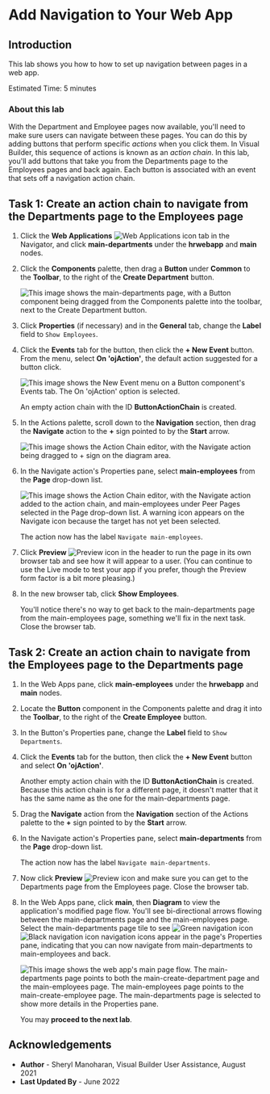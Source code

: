# Add Navigation to Your Web App

## Introduction

This lab shows you how to how to set up navigation between pages in a web app.

Estimated Time: 5 minutes

### About this lab

With the Department and Employee pages now available, you'll need to make sure users can navigate between these pages. You can do this by adding buttons that perform specific *actions* when you click them. In Visual Builder, this sequence of actions is known as an *action chain*. In this lab, you'll add buttons that take you from the Departments page to the Employees pages and back again. Each button is associated with an event that sets off a navigation action chain.

## Task 1: Create an action chain to navigate from the Departments page to the Employees page

1.  Click the **Web Applications** ![Web Applications icon](images/vbcsnd_webapp_icon.png) tab in the Navigator, and click **main-departments** under the **hrwebapp** and **main** nodes.
2.  Click the **Components** palette, then drag a **Button** under **Common** to the **Toolbar**, to the right of the **Create Department** button.

    ![](images/vbcsnd_cse_s2.png "This image shows the main-departments page, with a Button component being dragged from the Components palette into the toolbar, next to the Create Department button.")

3.  Click **Properties** (if necessary) and in the **General** tab, change the **Label** field to `Show Employees`.
4.  Click the **Events** tab for the button, then click the **\+ New Event** button. From the menu, select **On 'ojAction'**, the default action suggested for a button click.

    ![](images/vbcsnd_cse_s4.png "This image shows the New Event menu on a Button component's Events tab. The On 'ojAction' option is selected.")

    An empty action chain with the ID **ButtonActionChain** is created.

5.  In the Actions palette, scroll down to the **Navigation** section, then drag the **Navigate** action to the **+** sign pointed to by the **Start** arrow.

    ![](images/new-buttonactionchain.png "This image shows the Action Chain editor, with the Navigate action being dragged to + sign on the diagram area.")

6.  In the Navigate action's Properties pane, select **main-employees** from the **Page** drop-down list.

    ![](images/vbcsnd_cse_s6.png "This image shows the Action Chain editor, with the Navigate action added to the action chain, and main-employees under Peer Pages selected in the Page drop-down list. A warning icon appears on the Navigate icon because the target has not yet been selected.")

    The action now has the label `Navigate main-employees`.

7.  Click **Preview** ![Preview icon](images/vbcsnd_run_icon.png) in the header to run the page in its own browser tab and see how it will appear to a user. (You can continue to use the Live mode to test your app if you prefer, though the Preview form factor is a bit more pleasing.)

8.  In the new browser tab, click **Show Employees**.

    You'll notice there's no way to get back to the main-departments page from the main-employees page, something we'll fix in the next task. Close the browser tab.

## Task 2: Create an action chain to navigate from the Employees page to the Departments page

1.  In the Web Apps pane, click **main-employees** under the **hrwebapp** and **main** nodes.

2.  Locate the **Button** component in the Components palette and drag it into the **Toolbar**, to the right of the **Create Employee** button.
3.  In the Button's Properties pane, change the **Label** field to `Show Departments`.
4.  Click the **Events** tab for the button, then click the **+ New Event** button and select **On 'ojAction'**.

    Another empty action chain with the ID **ButtonActionChain** is created. Because this action chain is for a different page, it doesn't matter that it has the same name as the one for the main-departments page.

5.  Drag the **Navigate** action from the **Navigation** section of the Actions palette to the **+** sign pointed to by the **Start** arrow.

6.  In the Navigate action's Properties pane, select **main-departments** from the **Page** drop-down list.

    The action now has the label `Navigate main-departments`.

7.  Now click **Preview** ![Preview icon](images/vbcsnd_run_icon.png) and make sure you can get to the Departments page from the Employees page. Close the browser tab.

8. In the Web Apps pane, click **main**, then **Diagram** to view the application's modified page flow. You'll see bi-directional arrows flowing between the main-departments page and the main-employees page. Select the main-departments page tile to see ![Green navigation icon](images/diagram-navigation-icon-green.png) ![Black navigation icon](images/diagram-navigation-icon-black.png) navigation icons appear in the page's Properties pane, indicating that you can now navigate from main-departments to main-employees and back.

    ![](images/vbcsnd_cpc_s9.png "This image shows the web app's main page flow. The main-departments page points to both the main-create-department page and the main-employees page. The main-employees page points to the main-create-employee page. The main-departments page is selected to show more details in the Properties pane.")

    You may **proceed to the next lab**.

## Acknowledgements

* **Author** - Sheryl Manoharan, Visual Builder User Assistance, August 2021
* **Last Updated By** - June 2022

